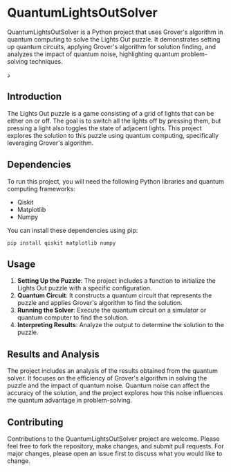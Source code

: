 # QuantumLightsOutSolver
QuantumLightsOutSolver is a Python project that uses Grover's algorithm in quantum computing to solve the Lights Out puzzle. It demonstrates setting up quantum circuits, applying Grover's algorithm for solution finding, and analyzes the impact of quantum noise, highlighting quantum problem-solving techniques.

د

## Introduction

The Lights Out puzzle is a game consisting of a grid of lights that can be either on or off. The goal is to switch all the lights off by pressing them, but pressing a light also toggles the state of adjacent lights. This project explores the solution to this puzzle using quantum computing, specifically leveraging Grover's algorithm.

## Dependencies

To run this project, you will need the following Python libraries and quantum computing frameworks:
- Qiskit
- Matplotlib
- Numpy

You can install these dependencies using pip:
```
pip install qiskit matplotlib numpy
```

## Usage

1. **Setting Up the Puzzle**: The project includes a function to initialize the Lights Out puzzle with a specific configuration.
2. **Quantum Circuit**: It constructs a quantum circuit that represents the puzzle and applies Grover's algorithm to find the solution.
3. **Running the Solver**: Execute the quantum circuit on a simulator or quantum computer to find the solution.
4. **Interpreting Results**: Analyze the output to determine the solution to the puzzle.

## Results and Analysis

The project includes an analysis of the results obtained from the quantum solver. It focuses on the efficiency of Grover's algorithm in solving the puzzle and the impact of quantum noise. Quantum noise can affect the accuracy of the solution, and the project explores how this noise influences the quantum advantage in problem-solving.

## Contributing

Contributions to the QuantumLightsOutSolver project are welcome. Please feel free to fork the repository, make changes, and submit pull requests. For major changes, please open an issue first to discuss what you would like to change.


